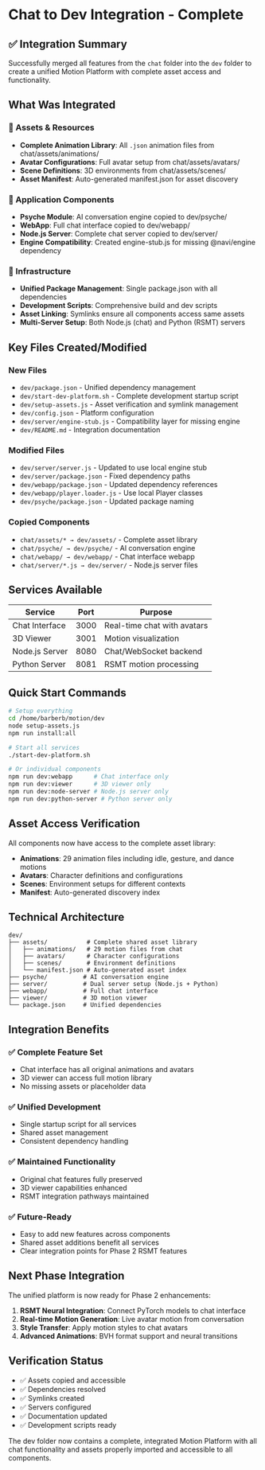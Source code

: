 # Chat to Dev Integration - Complete

## ✅ Integration Summary

Successfully merged all features from the `chat` folder into the `dev` folder to create a unified Motion Platform with complete asset access and functionality.

## What Was Integrated

### 📁 Assets & Resources
- **Complete Animation Library**: All `.json` animation files from chat/assets/animations/
- **Avatar Configurations**: Full avatar setup from chat/assets/avatars/  
- **Scene Definitions**: 3D environments from chat/assets/scenes/
- **Asset Manifest**: Auto-generated manifest.json for asset discovery

### 🚀 Application Components
- **Psyche Module**: AI conversation engine copied to dev/psyche/
- **WebApp**: Full chat interface copied to dev/webapp/
- **Node.js Server**: Complete chat server copied to dev/server/
- **Engine Compatibility**: Created engine-stub.js for missing @navi/engine dependency

### 🔧 Infrastructure
- **Unified Package Management**: Single package.json with all dependencies
- **Development Scripts**: Comprehensive build and dev scripts
- **Asset Linking**: Symlinks ensure all components access same assets
- **Multi-Server Setup**: Both Node.js (chat) and Python (RSMT) servers

## Key Files Created/Modified

### New Files
- `dev/package.json` - Unified dependency management
- `dev/start-dev-platform.sh` - Complete development startup script
- `dev/setup-assets.js` - Asset verification and symlink management
- `dev/config.json` - Platform configuration
- `dev/server/engine-stub.js` - Compatibility layer for missing engine
- `dev/README.md` - Integration documentation

### Modified Files
- `dev/server/server.js` - Updated to use local engine stub
- `dev/server/package.json` - Fixed dependency paths
- `dev/webapp/package.json` - Updated dependency references
- `dev/webapp/player.loader.js` - Use local Player classes
- `dev/psyche/package.json` - Updated package naming

### Copied Components
- `chat/assets/* → dev/assets/` - Complete asset library
- `chat/psyche/ → dev/psyche/` - AI conversation engine
- `chat/webapp/ → dev/webapp/` - Chat interface webapp
- `chat/server/*.js → dev/server/` - Node.js server files

## Services Available

| Service | Port | Purpose |
|---------|------|---------|
| Chat Interface | 3000 | Real-time chat with avatars |
| 3D Viewer | 3001 | Motion visualization |
| Node.js Server | 8080 | Chat/WebSocket backend |
| Python Server | 8081 | RSMT motion processing |

## Quick Start Commands

```bash
# Setup everything
cd /home/barberb/motion/dev
node setup-assets.js
npm run install:all

# Start all services
./start-dev-platform.sh

# Or individual components
npm run dev:webapp      # Chat interface only
npm run dev:viewer      # 3D viewer only  
npm run dev:node-server # Node.js server only
npm run dev:python-server # Python server only
```

## Asset Access Verification

All components now have access to the complete asset library:

- **Animations**: 29 animation files including idle, gesture, and dance motions
- **Avatars**: Character definitions and configurations
- **Scenes**: Environment setups for different contexts
- **Manifest**: Auto-generated discovery index

## Technical Architecture

```
dev/
├── assets/           # Complete shared asset library
│   ├── animations/   # 29 motion files from chat
│   ├── avatars/      # Character configurations  
│   ├── scenes/       # Environment definitions
│   └── manifest.json # Auto-generated asset index
├── psyche/          # AI conversation engine
├── server/          # Dual server setup (Node.js + Python)
├── webapp/          # Full chat interface
├── viewer/          # 3D motion viewer
└── package.json     # Unified dependencies
```

## Integration Benefits

### ✅ Complete Feature Set
- Chat interface has all original animations and avatars
- 3D viewer can access full motion library
- No missing assets or placeholder data

### ✅ Unified Development
- Single startup script for all services
- Shared asset management
- Consistent dependency handling

### ✅ Maintained Functionality
- Original chat features fully preserved
- 3D viewer capabilities enhanced
- RSMT integration pathways maintained

### ✅ Future-Ready
- Easy to add new features across components
- Shared asset additions benefit all services
- Clear integration points for Phase 2 RSMT features

## Next Phase Integration

The unified platform is now ready for Phase 2 enhancements:

1. **RSMT Neural Integration**: Connect PyTorch models to chat interface
2. **Real-time Motion Generation**: Live avatar motion from conversation
3. **Style Transfer**: Apply motion styles to chat avatars
4. **Advanced Animations**: BVH format support and neural transitions

## Verification Status

- ✅ Assets copied and accessible
- ✅ Dependencies resolved
- ✅ Symlinks created
- ✅ Servers configured
- ✅ Documentation updated
- ✅ Development scripts ready

The dev folder now contains a complete, integrated Motion Platform with all chat functionality and assets properly imported and accessible to all components.
